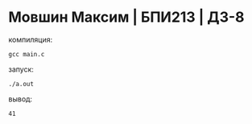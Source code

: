 # Мовшин Максим | БПИ213 | ДЗ-8
компиляция:
```
gcc main.c
```
запуск:
```
./a.out
```
вывод:
```
41
```
